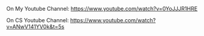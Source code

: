 On My Youtube Channel: https://www.youtube.com/watch?v=0YoJJJR1HRE

On CS Youtube Channel: https://www.youtube.com/watch?v=ANwV141YV0k&t=5s